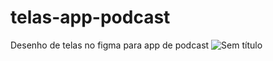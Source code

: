 # telas-app-podcast
Desenho de telas no figma para app de podcast
![Sem título](https://github.com/Luizdeltabrasiladanhessed/telas-app-podcast/assets/67644316/c633b7f7-c56a-4fd5-8612-6394bd733aa0)
